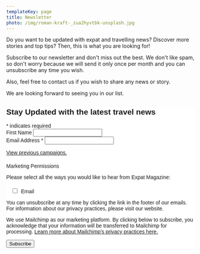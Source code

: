 ```yaml
---
templateKey: page
title: Newsletter
photo: /img/roman-kraft-_zua2hyvtbk-unsplash.jpg
---
```


Do you want to be updated with expat and travelling news? Discover more stories and top tips? Then, this is what you are looking for!

Subscribe to our newsletter and don't miss out the best. We don't like spam, so don't worry because we will send it only once per month and you can unsubscribe any time you wish.

Also, feel free to contact us if you wish to share any news or story.

We are looking forward to seeing you in our list.

<!-- Begin Mailchimp Signup Form -->
<link href="//cdn-images.mailchimp.com/embedcode/classic-10_7.css" rel="stylesheet" type="text/css">
<style type="text/css">
	#mc_embed_signup{background:#fff; clear:left; font:14px Helvetica,Arial,sans-serif; }
	/* Add your own Mailchimp form style overrides in your site stylesheet or in this style block.
	   We recommend moving this block and the preceding CSS link to the HEAD of your HTML file. */
</style>
<style type="text/css">
	#mc-embedded-subscribe-form input[type=checkbox]{display: inline; width: auto;margin-right: 10px;}
	#mergeRow-gdpr {margin-top: 20px;}
	#mergeRow-gdpr fieldset label {font-weight: normal;}
	#mc-embedded-subscribe-form .mc_fieldset{border:none;min-height: 0px;padding-bottom:0px;}
</style>
<div id="mc_embed_signup">
<form action="https://thexpatmagazine.us14.list-manage.com/subscribe/post?u=c34682e786a3e125e739029e5&amp;id=ce9bebc2af" method="post" id="mc-embedded-subscribe-form" name="mc-embedded-subscribe-form" class="validate" target="_blank" novalidate>
    <div id="mc_embed_signup_scroll">
	<h2>Stay Updated with the latest travel news</h2>
<div class="indicates-required"><span class="asterisk">*</span> indicates required</div>
<div class="mc-field-group">
	<label for="mce-FNAME">First Name </label>
	<input type="text" value="" name="FNAME" class="" id="mce-FNAME">
</div>
<div class="mc-field-group">
	<label for="mce-EMAIL">Email Address  <span class="asterisk">*</span>
</label>
	<input type="email" value="" name="EMAIL" class="required email" id="mce-EMAIL">
</div>
<p><a href="https://us14.campaign-archive.com/home/?u=c34682e786a3e125e739029e5&id=ce9bebc2af" title="View previous campaigns">View previous campaigns.</a></p>
<div id="mergeRow-gdpr" class="mergeRow gdpr-mergeRow content__gdprBlock mc-field-group">
    <div class="content__gdpr">
        <label>Marketing Permissions</label>
        <p>Please select all the ways you would like to hear from Expat Magazine:</p>
        <fieldset class="mc_fieldset gdprRequired mc-field-group" name="interestgroup_field">
		<label class="checkbox subfield" for="gdpr_23491"><input type="checkbox" id="gdpr_23491" name="gdpr[23491]" value="Y" class="av-checkbox gdpr"><span>Email</span> </label>
        </fieldset>
        <p>You can unsubscribe at any time by clicking the link in the footer of our emails. For information about our privacy practices, please visit our website.</p>
    </div>
    <div class="content__gdprLegal">
        <p>We use Mailchimp as our marketing platform. By clicking below to subscribe, you acknowledge that your information will be transferred to Mailchimp for processing. <a href="https://mailchimp.com/legal/" target="_blank">Learn more about Mailchimp's privacy practices here.</a></p>
    </div>
</div>
	<div id="mce-responses" class="clear">
		<div class="response" id="mce-error-response" style="display:none"></div>
		<div class="response" id="mce-success-response" style="display:none"></div>
	</div>    <!-- real people should not fill this in and expect good things - do not remove this or risk form bot signups-->
    <div style="position: absolute; left: -5000px;" aria-hidden="true"><input type="text" name="b_c34682e786a3e125e739029e5_ce9bebc2af" tabindex="-1" value=""></div>
    <div class="clear"><input type="submit" value="Subscribe" name="subscribe" id="mc-embedded-subscribe" class="button"></div>
    </div>
</form>
</div>
<script type='text/javascript' src='//s3.amazonaws.com/downloads.mailchimp.com/js/mc-validate.js'></script><script type='text/javascript'>(function($) {window.fnames = new Array(); window.ftypes = new Array();fnames[1]='FNAME';ftypes[1]='text';fnames[0]='EMAIL';ftypes[0]='email';}(jQuery));var $mcj = jQuery.noConflict(true);</script>
<!--End mc_embed_signup-->
